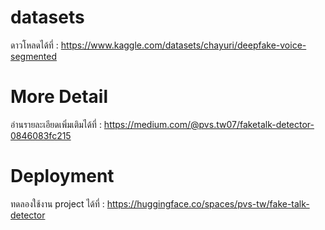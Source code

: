# datasets
ดาวโหลดได้ที่ : https://www.kaggle.com/datasets/chayuri/deepfake-voice-segmented

# More Detail
อ่านรายละเอียดเพิ่มเติมได้ที่ : https://medium.com/@pvs.tw07/faketalk-detector-0846083fc215

# Deployment 
ทดลองใช้งาน project ได้ที่ : https://huggingface.co/spaces/pvs-tw/fake-talk-detector

